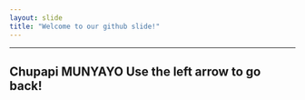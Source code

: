 ```yaml
---
layout: slide
title: "Welcome to our github slide!"
---
```


---
Chupapi MUNYAYO
Use the left arrow to go back!
---
